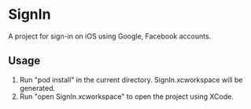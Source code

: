 # SignIn
A project for sign-in on iOS using Google, Facebook accounts.

## Usage
1. Run "pod install" in the current directory. SignIn.xcworkspace will be generated.
2. Run "open SignIn.xcworkspace" to open the project using XCode.


